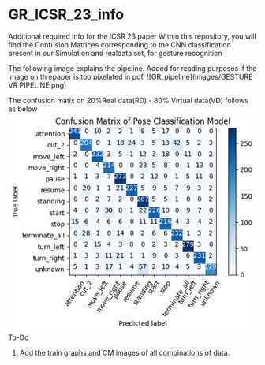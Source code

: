 # GR_ICSR_23_info
Additional required info for the ICSR 23 paper
Within this repository, you will find the Confusion Matrices corresponding to the CNN classification present in our Simulation and realdata set, for gesture recognition

The following image explains the pipeline. Added for reading purposes if the image on th epaper is too pixelated in pdf.
![GR_pipeline](images/GESTURE VR PIPELINE.png)

The confusion matix on 20%Real data(RD) - 80% Virtual data(VD) follows as below
![20_80_CM](images/20RD_80VR_output.png)
To-Do
1. Add the train graphs and CM images of all combinations of data.
